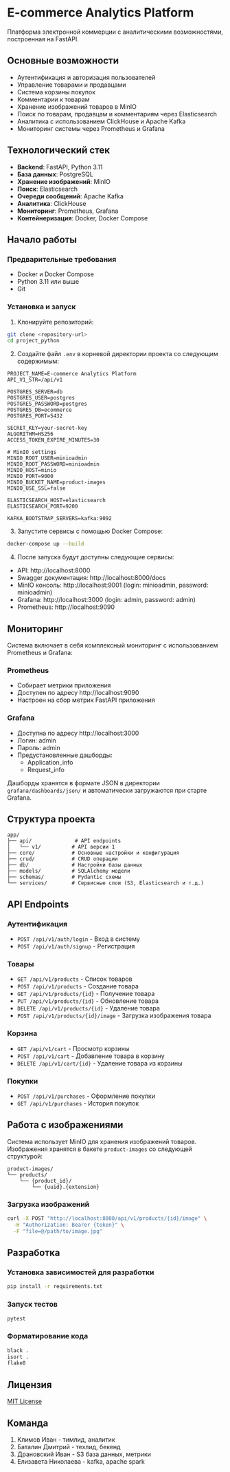 # E-commerce Analytics Platform

Платформа электронной коммерции с аналитическими возможностями, построенная на FastAPI.

## Основные возможности

- Аутентификация и авторизация пользователей
- Управление товарами и продавцами
- Система корзины покупок
- Комментарии к товарам
- Хранение изображений товаров в MinIO
- Поиск по товарам, продавцам и комментариям через Elasticsearch
- Аналитика с использованием ClickHouse и Apache Kafka
- Мониторинг системы через Prometheus и Grafana

## Технологический стек

- **Backend**: FastAPI, Python 3.11
- **База данных**: PostgreSQL
- **Хранение изображений**: MinIO
- **Поиск**: Elasticsearch
- **Очереди сообщений**: Apache Kafka
- **Аналитика**: ClickHouse
- **Мониторинг**: Prometheus, Grafana
- **Контейнеризация**: Docker, Docker Compose

## Начало работы

### Предварительные требования

- Docker и Docker Compose
- Python 3.11 или выше
- Git

### Установка и запуск

1. Клонируйте репозиторий:
```bash
git clone <repository-url>
cd project_python
```

2. Создайте файл `.env` в корневой директории проекта со следующим содержимым:
```env
PROJECT_NAME=E-commerce Analytics Platform
API_V1_STR=/api/v1

POSTGRES_SERVER=db
POSTGRES_USER=postgres
POSTGRES_PASSWORD=postgres
POSTGRES_DB=ecommerce
POSTGRES_PORT=5432

SECRET_KEY=your-secret-key
ALGORITHM=HS256
ACCESS_TOKEN_EXPIRE_MINUTES=30

# MinIO settings
MINIO_ROOT_USER=minioadmin
MINIO_ROOT_PASSWORD=minioadmin
MINIO_HOST=minio
MINIO_PORT=9000
MINIO_BUCKET_NAME=product-images
MINIO_USE_SSL=false

ELASTICSEARCH_HOST=elasticsearch
ELASTICSEARCH_PORT=9200

KAFKA_BOOTSTRAP_SERVERS=kafka:9092
```

3. Запустите сервисы с помощью Docker Compose:
```bash
docker-compose up --build
```

4. После запуска будут доступны следующие сервисы:
- API: http://localhost:8000
- Swagger документация: http://localhost:8000/docs
- MinIO консоль: http://localhost:9001 (login: minioadmin, password: minioadmin)
- Grafana: http://localhost:3000 (login: admin, password: admin)
- Prometheus: http://localhost:9090

## Мониторинг

Система включает в себя комплексный мониторинг с использованием Prometheus и Grafana:

### Prometheus
- Собирает метрики приложения
- Доступен по адресу http://localhost:9090
- Настроен на сбор метрик FastAPI приложения

### Grafana
- Доступна по адресу http://localhost:3000
- Логин: admin
- Пароль: admin
- Предустановленные дашборды:
  - Application_info 
  - Request_info

Дашборды хранятся в формате JSON в директории `grafana/dashboards/json/` и автоматически загружаются при старте Grafana.

## Структура проекта

```
app/
├── api/              # API endpoints
│   └── v1/          # API версии 1
├── core/            # Основные настройки и конфигурация
├── crud/            # CRUD операции
├── db/              # Настройки базы данных
├── models/          # SQLAlchemy модели
├── schemas/         # Pydantic схемы
└── services/        # Сервисные слои (S3, Elasticsearch и т.д.)
```

## API Endpoints

### Аутентификация
- `POST /api/v1/auth/login` - Вход в систему
- `POST /api/v1/auth/signup` - Регистрация

### Товары
- `GET /api/v1/products` - Список товаров
- `POST /api/v1/products` - Создание товара
- `GET /api/v1/products/{id}` - Получение товара
- `PUT /api/v1/products/{id}` - Обновление товара
- `DELETE /api/v1/products/{id}` - Удаление товара
- `POST /api/v1/products/{id}/image` - Загрузка изображения товара

### Корзина
- `GET /api/v1/cart` - Просмотр корзины
- `POST /api/v1/cart` - Добавление товара в корзину
- `DELETE /api/v1/cart/{id}` - Удаление товара из корзины

### Покупки
- `POST /api/v1/purchases` - Оформление покупки
- `GET /api/v1/purchases` - История покупок

## Работа с изображениями

Система использует MinIO для хранения изображений товаров. Изображения хранятся в бакете `product-images` со следующей структурой:
```
product-images/
└── products/
    └── {product_id}/
        └── {uuid}.{extension}
```

### Загрузка изображений

```bash
curl -X POST "http://localhost:8000/api/v1/products/{id}/image" \
  -H "Authorization: Bearer {token}" \
  -F "file=@/path/to/image.jpg"
```

## Разработка

### Установка зависимостей для разработки
```bash
pip install -r requirements.txt
```

### Запуск тестов
```bash
pytest
```

### Форматирование кода
```bash
black .
isort .
flake8
```

## Лицензия

[MIT License](LICENSE)

## Команда
1. Климов Иван - тимлид, аналитик
2. Баталин Дмитрий - техлид, бекенд
3. Драновский Иван - S3 база данных, метрики
4. Елизавета Николаева - kafka, apache spark

